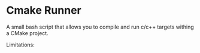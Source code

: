 # Cmake Runner
A small bash script that allows you to compile and run c/c++ targets withing a CMake project.

Limitations:

